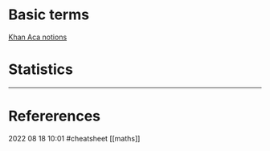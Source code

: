 # Basic terms
[Khan Aca notions](https://www.notion.so/Statistics-94350fa5c81e4a728f28e1bcfdeb0c5d)











# Statistics
--- 
# Refererences 




2022 08 18 10:01
#cheatsheet [[maths]] 